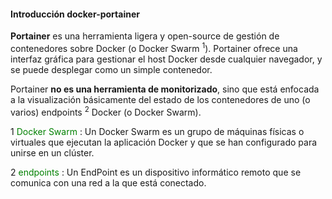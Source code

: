 #### Introducción docker-portainer

**Portainer** es una herramienta ligera y open-source de gestión de contenedores sobre Docker (o Docker Swarm <sup>1</sup>). 
Portainer ofrece una interfaz gráfica para gestionar el host Docker desde cualquier navegador, y se puede desplegar como un simple contenedor.


Portainer **no es una herramienta de monitorizado**, sino que está enfocada a la visualización básicamente del estado de los contenedores 
de uno (o varios) endpoints <sup>2</sup> Docker (o Docker Swarm). 


1 <span style="color:green">Docker Swarm</span> : Un Docker Swarm es un grupo de máquinas físicas o virtuales que ejecutan la aplicación Docker y que se han configurado para unirse en un clúster.

2 <span style="color:green">endpoints</span> : Un EndPoint es un dispositivo informático remoto que se comunica con una red a la que está conectado. 
